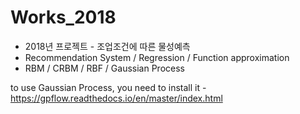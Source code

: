 # Works_2018
* 2018년 프로젝트 - 조업조건에 따른 물성예측
* Recommendation System / Regression / Function approximation
* RBM / CRBM / RBF / Gaussian Process

to use Gaussian Process, you need to install it - https://gpflow.readthedocs.io/en/master/index.html
